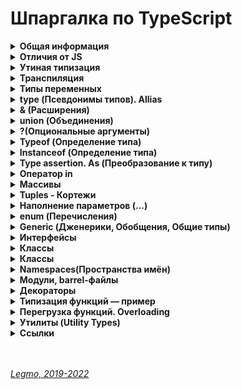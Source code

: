 <h1>Шпаргалка по TypeScript</h1>

[//]: # (Общая информация)
<details><summary><b>Общая информация</b></summary><p>

- Разрабатывается с конца 2012
- Разрабатывается в Microsoft, но OpenSource
- Андерс Хейлсберг — создатель таких языков как Delphi, C#
- Angular 2+ и Vue3 полностью написаны на TypeScript

**Что это**

- Типизированное надмножество JavaScript — любая программа на JS является программой на TypeScript. Код на TS
  компилируется в JS.
- Строго типизированный и компилируемый язык (ближе к Java, C# и другим строго типизированным языкам).

**Зачем**

- Строгая типизация уменьшает количество потенциальных ошибок, которые могли бы возникнуть при разработке на JavaScript.
- Реализует в JS многие концепции, которые свойственны объектно-ориентированным языкам, как, например, наследование,
  полиморфизм, инкапсуляция и модификаторы доступа и так далее.
- Позволяет быстрее и проще писать большие сложные комплексные программы. Их легче поддерживать, развивать,
  масштабировать и тестировать, чем на стандартном JavaScript.

<br></p>
</details>

[//]: # (Отличия от JS)
<details><summary><b>Отличия от JS</b></summary><p>

- явное статическое назначения типов
- `Классы` - полноценные, как в традиционных ООП языках. В JS классы сейчас чисто «синтаксические» — под капотом
  прототипы
- `Модули`
- `private` (приватные переменные) - свойства полностью недоступны вне класса. Скоро будут внедрены в JS (символ `#`)
- `Декораторы` - позволяют добавить к классам и их членам метаданные и тем самым изменить их поведение без изменения их
  кода. (символ `@`). В JS существовали давно, но для них нет спец. синтаксиса. Обещают скоро добавить.
- `Интерфейсы` -
- `namespace` (пространства имен) - способ логически сгруппировать код. Содержат группу
  классов/интерфейсов/функций/других пространств имен, которые могут использоваться в некотором общем контексте. Чтоб
  случайно не загрязнять глобалоное пространство имён

**Позже было добавлено в JS**

- `Optional Chaining` (опциональная последовательность) - возможность безопасно обращаться к глубоко вложенным свойствам
  объекта без необходимости проверять существование каждого из них (оператор `?`).
- `Nullish Coalescing` (оператор нулевого слияния) - возможность проверки значения `nullish` (null или undefined)
  вместо `falsey` ('', 0, undefined, null, false, NaN и т.д.)

**Ссылки**

- [JavaScript превращается в TypeScript?](https://medium.com/nuances-of-programming/javascript-%D0%BF%D1%80%D0%B5%D0%B2%D1%80%D0%B0%D1%89%D0%B0%D0%B5%D1%82%D1%81%D1%8F-%D0%B2-typescript-a639cca7426f)

<br></p>
</details>

[//]: # (Утиная типизация)
<details><summary><b>Утиная типизация</b></summary><p>

Неявная типизация, латентная типизация или утиная типизация (Duck typing)

Концепция, согласно которой конкретный тип или класс объекта не важен, важны лишь свойства и методы этого объекта.<br>
Т.е. при работе с объектом его тип не проверяется — проверяются свойства и методы этого объекта.

Смысл утиной типизации – в проверке необходимых методов и свойств.<br>
Например, мы можем проверить, что объект – массив, не вызывая Array.isArray, а просто уточнив наличие важного для нас
метода, например splice:

Если объект похож на дату, у него есть методы даты, то будем работать с ним как с датой (какая разница, что это на самом
деле). То есть мы намеренно позволяем передать в код нечто менее конкретное, чем определённый тип, чтобы сделать его
более универсальным.

Этот подход добавляет гибкости коду, позволяет полиморфно работать с объектами, которые никак не связаны друг с другом и
могут быть объектами разных классов. Единственное условие, чтобы все эти объекты поддерживали необходимый набор свойств
и методов.

Такая типизация характерна для языков программирования с динамической типизацией.

«Если это выглядит как утка, плавает как утка и крякает как утка, то это, вероятно, и есть утка. »

<br></p>
</details>

[//]: # (Транспиляция)
<details><summary><b>Транспиляция</b></summary><p>

Конвертация кода в другой, похожий язык.<br>
«Перевод» программы с одной версии языка на другую. Или на другой язык.<br>
преобразование программы, написанной на одном языке программирования в качестве исходных данных, в эквивалентный код другой версии этого языка или в другой язык программирования того же уровня абстракции.<br>
Преобразование моего кода, в другой, который может применяться и работать у конечного пользователя на любых устройствах с любыми версиям языка разработки.

**Babel** = транспилятор. Преобразует JSX в обычный JS, новый JS  в старый, LESS/SCSS в CSS, TS в JS.<br>
Компоненты написанные на JSX (HTML и JS) преобразуются в чистый JS с помощью CLI (интерфейс командной строки)
инструмента Babel

Это важная часть фронтенд-разработки: поскольку в браузерах медленно появляются новые фичи, были созданы языки с
экспериментальными возможностями, которые транспилируются в совместимые с браузерами языки.<br>
Превращение одной версии языка в другую версию языка. JSX - это расширение JS, nfr xnj JSX->JS = транспиляция.<br>

`Компиляция` - перевод на другой язык (чаще всего низкоуровневый = байт-код).

**Ссылки**
- [Habr - Как работает JS: классы и наследование, транспиляция в Babel и TypeScript](https://habr.com/ru/company/ruvds/blog/415377/)
- [Hexlet - Что такое транспиляция](https://guides.hexlet.io/ru/transpilers/)

<br></p>
</details>

[//]: # (Типы переменных)
<details><summary><b>Типы переменных</b></summary><p>

- `number` - числа
- `string` - строки, в т.ч. шаблонные
- `boolean` - логическое значение
- `symbol` - symbol в js
- `null`  - null в js (*в js typeof null = object, так сложилось исторически*)
- `undefined` - undefined в js
- `never` - ТS only. Представляет отсутствие значения. Для типизации ответа функций, которые генерируют или возвращают
  ошибку. Или если в функции бесконечный цикл
- `void` - ТS only. Определят отсутствующие типы. Для типизации ответа функций, которые не возвращают ничего (нет
  return)
- `object`
- `array` - массивы (*number[] или `Array<number>`*)
- `tuple` - кортежи. Массивы в которых могут быть разные типы данных (*let x: [string,number]*)
- `enum` - перечисления. Задание понятных имён набору численных значений
- `any` - что угодно (ключевое слово)
- Void
- Object
- Function - представляет объект с методами bind, call, apply.
- Alias - псевдоним для своего типа
- Union - или (|)
- Discriminated
  Union https://medium.com/nuances-of-programming/typescript-%D0%BE%D1%81%D0%BD%D0%BE%D0%B2%D1%8B-728e88888723
- Intersection - и (&)
- Inference - автоматическое определние типа
- Assertion - as

**Ссылки**

- [WebDev - TypeScript. Базовые типы 1 (YouTube)](https://youtu.be/iugNHvMWBw4)
- [WebDev - TypeScript. Базовые типы 2 (YouTube)](https://youtu.be/MNcl1Fni4cw)

<br></p>
</details>

[//]: # (type - Псевдонимы типов, Allias)
<details><summary><b>type (Псевдонимы типов). Allias</b></summary><p>

- `type id = number | string;`
- псевдоним = Allias
- полезны для работы со сложными объектами `{name: string; age: number}`

<br></p>
</details>

[//]: # (& - Расширения)
<details><summary><b>& (Расширения)</b></summary><p>

- В одном типе можно заимствовать или расширять код других типов, при помощи операции `&`
  - ```ts
      type Person = {name: string; age: number};
      type Employee = Person & {company: string};
    ```

<br></p>
</details>

[//]: # (union - Объединения)
<details><summary><b>union (Объединения)</b></summary><p>

- `a | b` - позволяет комбинировать или объединить другие типы

<br></p>
</details>

[//]: # (? - Опциональные аргументы)
<details><summary><b>?(Опциональные аргументы)</b></summary><p>

- `let person: { name: string; age?: number };` - свойство age необязательное

<br></p>
</details>

[//]: # (Typeof - Определение типа)
<details><summary><b>Typeof (Определение типа)</b></summary><p>

- Команда (оператор) `typeof` работает только с базовыми типами данных.

<br></p>
</details>

[//]: # (Instanceof - Определение типа)
<details><summary><b>Instanceof (Определение типа)</b></summary><p>

- Работает почти так же, как `typeof`. Отличие в том, что может определять не только базовые типы, но и собственные..

<br></p>
</details>

[//]: # (Type assertion. As - Преобразование к типу)
<details><summary><b>Type assertion. As (Преобразование к типу)</b></summary><p>

- модель преобразования значения переменной к определенному типу
- есть две формы приведения
  - с применением оператора `as`: `const header = document.getElementById("header") as HTMLElement;`
  - угловыми скобками: `const header = <HTMLElement>document.getElementById("header");`. Перед значением в угловых
    скобках указывается тип, к которому надо выполнить приведение. Так, в данном случае мы получаем объект типа
    HTMLElement
- такие преобразования будут иметь силу, если мы точно знаем, что значение может быть преобразовано к целевому типу.
  Например, на странице есть элемент с id=header, поэтому мы можем преобразовать значение к типу HTMLElement. Если
  такого элемента нет, то во время выполнения мы получим ошибку.

<br></p>
</details>

[//]: # (Оператор in)
<details><summary><b>Оператор in</b></summary><p>

- Оператор in позволяет проверить наличие определенного свойства в объекте. Он возвращает true, если свойство есть в
  объекте, и false, если свойство отсутствует
  - ```ts
    function printUser(user: { name: string; age?: number }){
       if("age" in user){
        console.log(`Name: ${user.name} Age: ${user.age}`);
       }
       else{
        console.log(`Name: ${user.name}`);
       }
    }
    ```

<br></p>
</details>

[//]: # (Массивы)
<details><summary><b>Массивы</b></summary><p>

- `тип_элементов_массива[]` или `Array<тип_элементов_массива>`
- являются строго типизированными. Если изначально массив содержит строки, то в будущем сможет работать только со
  строками.
- с помощью индексов можно обращаться к элементам массива.
- ReadonlyArray - тип массивов, элементы которых нельзя изменять. `ReadonlyArray<тип_элементов_массива>`
  - `const people: ReadonlyArray<string> = ["Tom", "Bob", "Sam"];`
  - `const people: readonly string[]= ["Tom", "Bob", "Sam"];`
- массивы поддерживают декомпозицию на константы и переменные. https://metanit.com/web/typescript/2.9.php

<br></p>
</details>

[//]: # (Tuples - Кортежи)
<details><summary><b>Tuples - Кортежи</b></summary><p>

- Массивы, которые могут хранить значения разных типов. `let user: [string, number];`
- Кортежи могут иметь необязательные элементы, для которых можно не предоставлять значение. Чтобы указать, что элемент
  является необязательным, после типа элемента ставится `?`
  - ```ts
      let bob: [string, number, boolean?] = ["Bob", 41, true];
      let tom: [string, number, boolean?] = ["Tom", 36];
    ```
- многоточие - С помощью оператора `...` внутри определения типа кортежа можно определить набор элементов, количество
  которых неопределено. Например:
  - ```ts
      let math: [string, ...number[]] = ["Math", 5, 4, 5, 4, 4];
      let physics: [string, ...number[]] = ["Physics", 5, 5, 5];
    ```
- readonly - озволяет создавать кортежи только для чтения, элементы которого нельзя
  изменить `const tom: readonly [string, number] = ["Tom", 36]; `

<br></p>
</details>

[//]: # (Наполнение параметров - ...)
<details><summary><b>Наполнение параметров (...)</b></summary><p>

**Наполнение параметров**

- TypeScript позволяет использовать массивы для передачи данных сразу нескольким
  параметрам. https://metanit.com/web/typescript/2.12.php
  - ```ts
      const numbers = [1, 3, 5, 7, 9] as const;
      let num = sum(...numbers);
    ```

<br></p>
</details>

[//]: # (enum - Перечисления)
<details><summary><b>enum (Перечисления)</b></summary><p>

- Задание понятных имён набору численных значений
- ```ts
    enum Directions {
      Up, //0
      Down = 1,
      Left = 4,
      Right, //5
    }
  ```
- можно получать ключ по значению (`Directions.Up // 0`, `Directions['Up'']`)
- можно получать значение по ключу (`Directions[0] // 'Up'`) = Reverse Enum

- можно задавать свои индексы вместо чисел
- ```ts
    enum Links {
      vk = 'https://vk.com/',
      facebook = 'https://facebook.com/',
      youtube = 'https://youtube.com/',
    }
  ```
- теперь `Links[0]` или `Links['https://vk.com/']` не сработает
- сработает `Links.vk` или `Links['vk']`

**Константные перечисления**

- ссылки к enum всегда выполняются как доступы к свойству, и никогда не встраиваются. Т.е. написав enum, и описав его
  перечисляемые значения вы всегда получите генерацию объекта через функцию. Даже если этот объект не будет
  использоваться
- если надо оптимизировать ресурсы и мощности - используем константные перечисления. Тогда мы получим соответствующие
  значения только при обращении к опр. элементу enum. Генерации объекта при этом не происходит
- ```ts
  const enum Links {
  vk = 'https://vk.com/',
  facebook = 'https://facebook.com/',
  youtube = 'https://youtube.com/',
  }
  ```

- позволяет определить набор именованных констант, которые описывают определенные состояния.
- существует возможность создавать текстовые и числовые константы.

  **Ссылки**
- https://metanit.com/web/typescript/2.11.php
- [WebDev - TypeScript. Базовые типы 2 (YouTube)](https://youtu.be/MNcl1Fni4cw?t=200)
- [WebDev - TypeScript. Перечисления Enums (YouTube)](https://youtu.be/FltLrtKWMak)

<br></p>
</details>

[//]: # (Generic - Дженерики, Обощения)
<details><summary><b>Generic (Дженерики, Обобщения, Общие типы)</b></summary><p>

Позволяют создавать компоненты способные работать с разными типами, но без использования `any`.<br>
«Захватываем» тип аргумента, потом используем его для описания типа возвращаемого из функции. Если в функции пришла
строка - функция должна вернуть строку.

Обычно используют букву `T` (type), но вообще-то моно любую.

Чаще всего используются в функциях.

```ts
//используя any
const getter1 = (data: any): any => data;

//используя generic
const getter2 = <T>(data: T): T => data;

getter1('test').length // 4
getter1(10).length // undefined
getter2(10).length // Error - у числа нет метода length. Получили ошибку ещё на этапе написания кода

//можно при вызове функции указать какой тип данных будет получать функция, чтоб случайно не впихнуть туда "не то"
getter2<string>('test').length

```

```ts
//generic + класс + два типа данных
class User<T, K> {
  constructor(public name: T, public age: K) {
  }

  public getPass(): string {
    return `${this.name}${this.age}`
  }
}

const Ivan = new User('Ivan', '31');
const Petr = new User(123, 27);
const Efim = new User('Efim', 15);

Ivan.getPass(); // "Ivan31"
Petr.getPass(); // "12327"
Efim.getPass(); // "Efim15"
```

Если надо поставить ограничение на generic-тип, напримре указать что он должен быть только числом

```ts
class User<T, K extends number> {
  //...
}
```

Создать массив можно с помощью дженерик-типа (обобщённого типа), написав `Array<Type>`<br>
`let numbers: Array<number> = [1, 2, 3, 4, 5]` Этот код создаёт числовой массив, содержащий 5 элементов.

- Дженерики (англ. generics) позволяют создавать компоненты, которые совместимы с большим количеством типов, а не только
  с одним. Это делает компоненты более «открытыми».

Возможно у вас возникнет вопрос: а почему бы не использовать тип any для взятия сразу нескольких типов? Рассмотрев
пример ниже, можно это легко понять.<br>
Допустим, нужно создать какую-нибудь функцию, которая возвращает переданный ей параметр:<br>
`function dummyFun(arg: any): any {return arg;}`<br>
Хоть any и является обобщающим типом, у него есть одно отличие. При использовании типа any у вас не получится узнать
оригинальный тип передаваемой переменной.

Ниже приведён пример того, как можно это реализовать с помощью дженерика:<br>
`function dummyFun(arg: T): T {return arg}`<br>
В этом коде используется generic-параметр T, тип которого можно будет захватить и в дальнейшем использовать.

-
- Что делать, если я передаю аргумент с определенным типом и у меня должен быть выход с точно таким же типом Ответ: Для
  таких случаев существуют обобщенные типы, это и есть дженерики
- нужны, когда мы производим действия над сущностями с одинаковым типом

**Ссылки**

- [Mentanit - Обобщения](https://metanit.com/web/typescript/3.5.php)
- [WebDev - Обобщения в TS](https://youtu.be/ysQb60CQB8U)

<br></p>
</details>

[//]: # (Интерфейсы)
<details><summary><b>Интерфейсы</b></summary><p>

Особый тип данных. Нужны для именования типов.

Создавая интерфейс мы создаем новый тип данных (чаще всего для объектов или классов).<br>
Этому типу мы указываем какие поля, функции и какие вообще элементы должны будут присутствовать у объектов данного типа.

Интерфейсы содержат свойства и методы кастомного типа, но не содержат их реализацию.<br>
Реализацию берёт на себя класс/объект, реализующий интерфейс.

Type создаёт псевдоним для любых типов (примитивы и т.д.).<br>
Интерфейс = именованный тип объекта/класса.
Интерфейс может наследоваться и расширяться другими интерфейсами (использован в выражениях `extands` или `implements`)

Возможности, которые есть у интерфейсов, но нет у типов:

- **Декларативное расширение (мерджинг)** - если объявить два интерфейса с одинаковыми именами, то TS "склеит" их в
  один.
- **Расширение интерфейсов** - когда один интерфейс поглощает все свойства родителя и добавляет свои.

```ts
  interface Person {
  name: string
};
const person1: Person = {name: 'Gabriel'}
const person2: Person = {surname: 'Grasia'} // Ошибка, нет обязательного св-ва name + есть лишнее св-во surmane
```

В примере выше в первом свойстве реализуется интерфейс Person.<br>
Попытка реализации интерфейса в переменной `person2` выбросит исключение.

**Возможности**

- `age?: number` - опциональные свойства. Если такой пометки нет - св-во обязательно.
- `readonly age: number` - свойство только для чтения. Не может быть изменено.
- `[propNameL string]: any` - строковый индекс. Позволяет добавлять любое количество свойств любого типа
- `class Ivan impelement User, Admin{...}` - создание класса на основании нескольких интерфейсов
- `interface SuperAdmin extends Admin{...}` - класс SuperAdmin расширяет класс Admin, т.е. добавляет новые св-ва/методы
- `interface SuperAdmin extends User, Admin{...}` - класс SuperAdmin расширяет классы Admin и User

**Ссылки**

- [WebDev - Интерфейсы в TS](https://youtu.be/RUCpNX0E_jw)
- [Mentanit - Интерфейсы](https://metanit.com/web/typescript/3.3.php)

  <br></p>

</details>

[//]: # (Классы)
<details><summary><b>Классы</b></summary><p>

В ООП класс — шаблон для создания объектов, обеспечивающий начальные значения состояний: инициализация полей-переменных
и реализация поведения функций или методов. Инструкция, чертёж по которому можно создать автомобиль (объект).

В JS класс — функция для создания объектов. Определяет св-ва и методы объекта.

Полная форма записи:

```ts
  class User {
  //объявлем поля класса - т.е. типизируем св-ва класса + можем задать начальные значения
  public name: string;
  private nickName: string;
  protected age: number = 20; //задано дефолтное значение
  readonly pass: number;

  static secret: number = 12345 //статическое св-во, видно в самом классе без создания экземпляра. Доступно всем экземплярам через User.secret (не this.secret)

  constructor(name: string, nickName: string, age: number, pass: number) {
    //добавляем возможность принимать эти св-ва при инициализации 
    this.name = name;
    this.nickName = nickName;
    this.age = age;
    this.pass = pass;
  }
}
```

Сокращенная форма записи:

```ts
  class User {
  constructor(
          public name: string,
          private nickName: string,
          protected age: number = 20, //задано дефолтное значение
          readonly pass: number,
  ) {
  }
}
```

**4 модификатора доступа**

- управляют доступностью к свойствам класса
- `public` - значение по умолчанию. Можно получить свободный доступ.
- `private` - не доступен за пределами класса. Ни классам-наследникам, ни объектам созданным с помощью данного класса
- `protected` - доступен только наследникам
- `readonly` - доступен только для чтения

- TypeScript предоставляет нам все те же классы JS, однако с некоторыми улучшениями:
  - `Поля` - объявляю в самом вверх при создании класса. Переменные уровня класса, только для их объявления не
    применяются var и let
  - `Модификаторы доступа` - public, private, protected, readonly
  - `Параметризированные свойства` - можно сразу объявлять св-ва в конструкторе (не объявлять их вначале).
  - `Перегрузка конструкторов` - способ обойти правило «один конструктор в классе». Он один, но можно использовать его
    со многими различными типами параметров.
  - `Имплементация интерфейсов` - если класс реализует интерфейс, он обязательно должен реализовать свойства и методы,
    определенные в интерфейсе. `class User implements НазваниеИнтрейеса{ код класса }`
  - `Расширение` классов - поглощение всех св-в родительского класса + добавление своих.
  - `Дженерики` в классах - способ сообщить классу, какой тип необходимо использовать при его вызове. Так же, как во
    время вызова мы сообщаем функции, какие значения использовать в качестве
    аргументов.`class User<T> {constructor(id:T){}}`
  - `Инстансы` - объекты, которые созданы при помощи класса (экземпляры)
  - `Наследование` классов - наследуем св-ва и методы родительского класса. `class Admin extends User{ код класса }`
  - `Абстрактные классы` - базовые классы, от которых наследуются другие.

**Аксессоры**

Это `геттеры` и `сеттеры` — спец. методы класса для установки и чтения его свойств.<br>
Чтобы случайно не изменить св-ва классе, которые не должны меняться - стараются напрямую св-ва класса не менять.
Используют геттеры и сеттеры.<br>
Снаружи ведут себя как свойства:

```js
    //Вызов обычного метода класса
task.setSomethingData(10);

//Вызов метода-сеттера
task.somethingData = 10;
```

**Абстрактные классы**

Базовые классы, от которых наследуются другие.<br>
В JS - это обычный класс. В TS - отдельная сущность.<br>
Нужен чтоб прописать как должен выглядеть класс-потомок. Например, обязательно иметь св-во Х и метод Y, причём метод
должен возвращать именно опр. тип данных.

Особенности

- от данного типа класса нельзя напрямую создать экземпляр. Можно только создать наследника
- абстрактный класс содержит детали реализации своих элементов (т.е. свойств и методов)

```ts
abstract class User {
  //...
}
```

**Наследование**

При наследовании класс-потомок перенимает весь функционал класса-родителя - все его свойства и функции и может их
использовать.<br>
Производные классы могут переопределять методы базовых классов.

TS поддерживает

- **одиночное наследование** - свойства и поведение базового класса могут быть унаследованы не более чем одним
  производным классом. Он используется для добавления новых функций в уже реализованный класс.
- **многоуровневое наследование** - производный класс действует как базовый класс для другого производного класса. Вновь
  созданный производный класс приобретает свойства и поведение других базовых классов.

**Ссылки**

- [Legmo - JS](/Pages/JS/JS.md)
- [WebDev - Классы в TS](https://youtu.be/OruUd2HULaI)
- [WebDev - Классы в JS](https://youtu.be/BASquaxab_w)
- [VC - Крупный гайд по TypeScript](https://vc.ru/dev/423888-krupnyy-gayd-po-typescript)
- [Mentanit - Наследование](https://metanit.com/web/typescript/3.2.php)

<br></p>

</details>

[//]: # (Классы)
<details><summary><b>Классы</b></summary><p>



**Ссылки**

- [Mentanit - Наследование](https://metanit.com/web/typescript/3.2.php)
- [WebDev - Наследование в TS](https://youtu.be/wTwPThKzu-U)

- <br></p>

</details>

[//]: # (Namespaces - Пространства имён)
<details><summary><b>Namespaces(Пространства имён)</b></summary><p>

Нужны чтоб не засорять переменными глобальную область видимости.<br>
Альтернатива модулям или обычным классам со статическими свойствами.

Особая сущность, похожая на объект.<br>
Чтоб получить снаружи доступ к данным из `namespace` - их надо из него экспортировать.

```ts
namespace Utils {
  const userPass: string = '12345';
  export const userName: string = 'Ivan';
}

const myName = Utils.userName; //Всё ок
const myPass = Utils.userPass; //Ошибка. Но можно создать тут свою константу myPass - никаких ошибок это не вызовет
```

Сами namespaces тоже можно импортировать/экспортировать из одного файла в другой, есть спец. синтаксис. Но это
устаревшая возможность. Рекомендуют использовать JS-модули.

**Ссылки**

- [Mentanit - Модули](https://metanit.com/web/typescript/3.8.php)
- [WebDev - Модули в TS](https://youtu.be/5Eap2h9AffA)
- [WebDev - Модули в JS](https://youtu.be/q_tHi37EMic)
- [learn.javascript.ru - Модули](https://learn.javascript.ru/modules)

<br></p>
</details>

[//]: # (Модули, barrel-файлы)
<details><summary><b>Модули, barrel-файлы</b></summary><p>

Нужны чтоб не засорять переменными глобальную область видимости.<br>
Модули создают своё пространство имён.

Модули выполняются в собственной области видимости, а не в глобальной. Это означает, что переменные, функции, классы и
т.д., объявленные в модуле, недоступны за пределами модуля до тех пор, пока они в явном виде не будут из него
экспортированы. Кроме того, перед использованием экспортированных сущностей, их следует импортировать в соответствующий
файл.

В TS, как и в JS ES6+, любой файл, содержащий `import` или `export` верхнего уровня (глобальный), считается модулем.<br>
Файл, не содержащий указанных ключевых слов, является глобальным скриптом.

```ts
//File Utils.ts 
export const userName: string = 'Ivan';

//File User.ts 
import {userName} from './Utils'

const fullName = userName + ' Ivanov';

```

**Barrel-файлы**

- Barrel-файлы дают возможность свести нескольких экспортируемых модулей в один более удобный. Для этого достаточно в
  проекте создать отдельный файл, который будет экспортировать несколько модулей сразу.
- ```ts
    export * from './person';
    export * from './animal';
    export * from './human';
  ```
- И после этого можно одной строкой можно импортировать все эти модули
  вместе: `import { Person, Animal, Human } from 'index';`

**Ссылки**

- [Mentanit - Модули в TS](https://metanit.com/web/typescript/3.8.php)
- [Habr - Модули в TS](https://habr.com/ru/company/macloud/blog/563722/)
- [WebDev - Модули в TS](https://youtu.be/5Eap2h9AffA)
- [WebDev - Модули в JS](https://youtu.be/q_tHi37EMic)
- [learn.javascript.ru - Модули](https://learn.javascript.ru/modules)

<br></p>
</details>

[//]: # (Декораторы)
<details><summary><b>Декораторы</b></summary><p>

Декораторы позволяют добавить метаданные классам и функциям.<br>
Тем самым изменить их поведение без изменения их кода.

По сути - обычная функция. Оборачивает некую сущность и модифицирует её поведение. Похоже на High Order Components.

```ts
//создаём декоратор класса
const logClass = (constructor: Function) => {
  console.log(constructor) // если декоратор класса вернет значение, то он заменит объявление класса с помощью предоставленного конструктора 
};

@logClass //применили декоратор к классу User
class User {
  //...
}
```

**4 типа декораторов**

- класса
- свойства
- метода
- аксессора (геттеры/сеттеры)

**Фабрика декораторов **

Функция, которая возвращает выражение. Будет вызвана декоратором при выполнении программы.

```ts
function factory(bvalue: any) {   //Factory
  return function (target: any) { //Decorator
    console.log(target)
  }
}
```

**Композиция декораторов **

Можно применять несколько декораторов

```ts
  //Вариант 1
@decoratorOne @decoratorTwo
class User1 {/*...*/
}

//Вариант 2
@decoratorOne
@decoratorTwo
class User2 {/*...*/
}
```

Выражение для каждого декоратора вычисляется сверху вниз.<br>
Затем результаты вызываются снизу вверх.

**Ссылки**

- [Legmo - JS](/Pages/JS/JS.md)
- [Mentanit - Декораторы в TS](https://metanit.com/web/typescript/6.1.php8)
- [WebDev - Декораторы в TS](https://youtu.be/1-lWrocbnK8)
- [Habr - Разбираем декораторы ES2016](https://habr.com/ru/post/277021/)
- [learn.javascript.ru - Декораторы и переадресация вызова, сall/apply](https://learn.javascript.ru/call-apply-decorators)

<br></p>
</details>

[//]: # (Типизация функций — пример)
<details><summary><b>Типизация функций — пример</b></summary><p>

```ts
  let MyFunc: (someArgName: string) => void;

function otherFunc(name: string): void {
  alert(`Hello ${name}!`);
};

myFunc = otherFunc
```

<br></p>
</details>

[//]: # (Перегрузка функций. Overloading)
<details><summary><b>Перегрузка функций. Overloading</b></summary><p>

`Перегрузка функций` — возможность создавать несколько одноименных функций с разными реализациями.<br>
При вызовах перегруженной функции будет выполняться конкретная реализация этой функции в соответствии с контекстом вызова, позволяя одному вызову функции выполнять разные задачи в зависимости от контекста

Пример 1 — самый примитивный вариант
```ts
//Соединяет 2 или 3 строки в одну. Если передать только 1 строку  - вернёт её же
function concatString(s1: string, s2?: string, s3?: string) {
  let s = s1;
  if(s2) {
    s += `, ${s2}`;
  }
  if(s3) {
    s += `, ${s3}`;
  }
  return s;
}

// Это сработает 
concatString('one');
concatString('one','two');
concatString('one', 'two', 'three');

// Получим ошибки компиляции 
concatString('one', true);
concatString('one', 'two', 'three', 'four');
```

Пример 2 — использование приёма «перегрузка»
```ts
//если передать строку - вренёт строку, иначе вернёт случайное число
function helloWorld(): number; // первая перегрузка — описываем что функция может вернуть число
function helloWorld(s: string): string; // вторая перегрузка Уточняем — функция может вернуть строку, если приняла строку
function helloWorld(s?: string) { // Основная функция, должна принять все возможные перегрузки, объявленные ранее. 
  if (!s) {
    return Math.random();
  }
  return s;
}

// x имеет тип string 
const x = helloWorld('test');
// y имеет тип number 
const y = helloWorld();
```

**Важен порядок объявления перегрузок**

Всегда помните о важности порядка объявления перегрузок:
- вначале объявляем наиболее специфические перегрузки, затем менее
- основная функция объявляется в последнюю очередь
- основная функция должна соответствовать всем вариантам описаных типов


**Не следует писать несколько перегрузок, отличающихся только конечными параметрами**
```ts
//вместо этого 
interface Example {
  foo(one: number): number;
  foo(one: number, two: number): number;
  foo(one: number, two: number, three: number): number;
}

//делаем так 
interface Example {
  foo(one?: number, two?: number, three?: number): number;
}
```

**Не следует писать перегрузки, отличающиеся типом только в одном типе аргумента**
```ts
//вместо этого 
interface Example {
  foo(one: number): number;
  foo(one: number | string): number;
}

//делаем так
interface Example {
  foo(one: number | string): number; //можно обойтись одним модификатором optional
}
```

**Ссылки**
- [Medium -  Перегрузка функций в TypeScript](https://medium.com/nuances-of-programming/%D0%BF%D0%B5%D1%80%D0%B5%D0%B3%D1%80%D1%83%D0%B7%D0%BA%D0%B0-%D1%84%D1%83%D0%BD%D0%BA%D1%86%D0%B8%D0%B9-%D0%B2-typescript-a2027adadeb1)
- [Habr - Перегрузка функций в TypeScript](https://habr.com/ru/company/otus/blog/688270/)
- [Оф. документация — More on Functions](https://www.typescriptlang.org/docs/handbook/2/functions.html)

<br></p>
</details>

[//]: # (Утилиты  - Utility Types)
<details><summary><b>Утилиты (Utility Types)</b></summary><p>

Есть 16 типов утилит:

- `Partial<Type>` - сделать все члены объекта необязательными
- `Required<Type>` - тип все поля которого становятся обязательными
- `Readonly<Type>` - тип все св-ва которого предназначены только для чтения
- `Record<Keys, Type>` - создаёт тип с набором свойств Keys (определяем) типа Types (определяем)
- `Pick<Type, Keys>` - создаёт тип на основе интерфейса Type, оставив в нём только свойств Keys. Фильтрация
- `Omit<Type, Keys>` - создаёт тип на основе интерфейса Type, удалив из него типы Keys
- `Exclude<UnionType, ExcludedMembers>` - создаёт тип на основе списка типов UnionType, исключая из него все типы
  ExcludedMembers
- `Extract<Type, Union>` - конструирует тип, составляя в нём только переданные св-ва
- `NonNullable<Type>` - выбрасывает из создаваемого типа все несуществующие типы (null и undefined)
- `Parameters<Type>`
- `ConstructorParameters<Type>`
- `ReturnType<Type>` - создаёт тип, состоящий из возвращаемого функцией типа
- `InstanceType<Type>` - создаёт тип, состоящий из типа экземпляра функции-конструктора
- `ThisParameterType<Type>`
- `OmitThisParameter<Type>`
- `ThisType<Type>`

```ts
interface Props {
  a?: number;
  b?: string;
};

const obj1: Props = {a: 5} //Ok
const obj2: Required<Props> = {a: 5} //Error. Не хвататет св-ва b.
```

**Ссылки**

- [Оф. документация - Utility Types](https://www.typescriptlang.org/docs/handbook/utility-types.html)
- [WebDev - Утилиты (Utility Types)](https://youtu.be/Qf_WJGJf4yw)
- [Habr - Язык программирования типов, скрытый в TypeScript. Utility Types](https://habr.com/ru/post/648805/)

<br></p>
</details>

[//]: # (Ссылки)
<details><summary><b>Ссылки</b></summary><p>

- [Официальный репозиторий на GitHub](https://github.com/Microsoft/TypeScript)
- [WebDev - Лекции по TypeScript (YouTube)](https://www.youtube.com/playlist?list=PLNkWIWHIRwMEm1FgiLjHqSky27x5rXvQa)
- [Metanit.com - Введение в TypeScript](https://metanit.com/web/typescript/1.1.php)
- [Книга и Справочник TypeScript](https://scriptdev.ru/)
- [It-Kamasutra - Путь самурая 2.0 (YouTube)](https://www.youtube.com/playlist?list=PLcvhF2Wqh7DM3z1XqMw0kPuxpbyMo3HvN)
- [TypeScript и React с использованием create-react-app: пошаговое руководство по настройке вашего первого приложения](https://dev-gang.ru/article/typescript-i-react-s-ispolzovaniem-create-react-app-poshagovoe-rukovodstvo-po-nastroike-vashego-pervogo-prilozhenija/)
- [Справочник TypeScript for React & Redux (piotrwitek)](https://github.com/piotrwitek/react-redux-typescript-guide)
- [Habr - Статическая и динамическая типизация (2016)](https://habr.com/ru/post/308484/?ysclid=l75ndzru2v460218152)
- 
  +
- [tproger - Вводный курс по TypeScript](https://tproger.ru/translations/course-on-typescript/)
- [Medium - TypeScript: основы](https://medium.com/nuances-of-programming/typescript-%D0%BE%D1%81%D0%BD%D0%BE%D0%B2%D1%8B-728e88888723)
- [VC - Крупный гайд по TypeScript](https://vc.ru/dev/423888-krupnyy-gayd-po-typescript)
- [Дока - Версии языка, транспайлеры, бандлеры](https://doka.guide/js/language-versions/)

  <br></p>
</details>

<br>
<br>

*[Legmo, 2019-2022](https://github.com/Legmo/notes/)*
